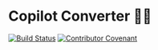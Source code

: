 # Copilot Converter 👨‍✈

[![Build Status](https://github.com/hopeman15/copilot-converter/actions/workflows/main.yml/badge.svg?event=push)](https://github.com/hopeman15/copilot-converter/actions)
[![Contributor Covenant](https://img.shields.io/badge/Contributor%20Covenant-2.1-4baaaa.svg)](CODE_OF_CONDUCT.md)

